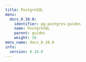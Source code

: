 ```yaml
---
title: PostgreSQL
menu:
  docs_0.10.0:
    identifier: pg-postgres-guides
    name: PostgreSQL
    parent: guides
    weight: 10
menu_name: docs_0.10.0
info:
  version: 0.10.0
---
```


